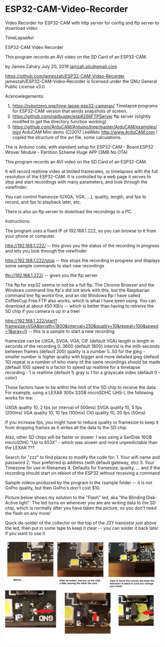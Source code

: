 # ESP32-CAM-Video-Recorder
Video Recorder for ESP32-CAM with http server for config and ftp server to download video

TimeLapseAvi

  ESP32-CAM Video Recorder

  This program records an AVI video on the SD Card of an ESP32-CAM.
  
  by James Zahary July 20, 2019
     jamzah.plc@gmail.com

  https://github.com/jameszah/ESP32-CAM-Video-Recorder
    jameszah/ESP32-CAM-Video-Recorder is licensed under the
    GNU General Public License v3.0

  Acknowlegements:

  1.  https://robotzero.one/time-lapse-esp32-cameras/
      Timelapse programs for ESP32-CAM version that sends snapshots of screen.
  2.  https://github.com/nailbuster/esp8266FTPServer
      ftp server (slightly modifed to get the directory function working)
  3.  https://github.com/ArduCAM/Arduino/tree/master/ArduCAM/examples/mini
      ArduCAM Mini demo (C)2017 LeeWeb: http://www.ArduCAM.com
      I copied the structure of the avi file, some calculations.

  The is Arduino code, with standard setup for ESP32-CAM
    - Board ESP32 Wrover Module
    - Partition Scheme Huge APP (3MB No OTA)
    
  This program records an AVI video on the SD Card of an ESP32-CAM.
  
  It will record realtime video at limited framerates, or timelapses with the full resolution of the ESP32-CAM.
  It is controlled by a web page it serves to stop and start recordings with many parameters, and look through the viewfinder.
  
  You can control framesize (UXGA, VGA, ...), quality, length, and fps to record, and fps to playback later, etc.

  There is also an ftp server to download the recordings to a PC.

  Instructions:

  The program uses a fixed IP of 192.168.1.222, so you can browse to it from your phone or computer.
  
  http://192.168.1.222/ -- this gives you the status of the recording in progress and lets you look through the viewfinder

  http://192.168.1.222/stop -- this stops the recording in progress and displays some sample commands to start new recordings

  ftp://192.168.1.222/ -- gives you the ftp server

  The ftp for esp32 seems to not be a full ftp.  The Chrome Browser and the Windows command line ftp's did not work with this, but
  the Raspbarian command line ftp works fine, and an old Windows ftp I have called CoffeeCup Free FTP also works, which is what I have been using.
  You can download at about 450 KB/s -- which is better than having to retreive the SD chip if you camera is up in a tree!
  
  http://192.168.1.222/start?framesize=VGA&length=1800&interval=250&quality=10&repeat=100&speed=1&gray=0  -- this is a sample to start a new recording

  framesize can be UXGA, SVGA, VGA, CIF (default VGA)
  length is length in seconds of the recording 0..3600 (default 1800)
  interval is the milli-seconds between frames (default 200)
  quality is a number 5..50 for the jpeg  - smaller number is higher quality with bigger and more detailed jpeg (default 10)
  repeat is a number of who many of the same recordings should be made (default 100)
  speed is a factor to speed up realtime for a timelapse recording - 1 is realtime (default 1)
  gray is 1 for a grayscale video (default 0 - color)

  These factors have to be within the limit of the SD chip to receive the data.
  For example, using a LEXAR 300x 32GB microSDHC UHS-I, the following works for me:

  UXGA quality 10,  2 fps (or interval of 500ms)
  SVGA quality 10,  5 fps (200ms)
  VGA  quality 10, 10 fps (100ms)
  CIG  quality 10, 20 fps (50ms)

  If you increase fps, you might have to reduce quality or framesize to keep it from dropping frames as it writes all the data to the SD chip.

  Also, other SD chips will be faster or slower.  I was using a SanDisk 16GB microSDHC "Up to 653X" - which was slower and more unpredictable than the LEXAR ???

  Search for "zzz" to find places to modify the code for:
    1.  Your wifi name and password
    2.  Your preferred ip address (with default gateway, etc)
    3.  Your Timezone for use in filenames
    4.  Defaults for framesize, quality, ... and if the recording should start on reboot of the ESP32 without receiving a command
  



Sample videos produced by the program in the /sample folder -- it is not GoPro quality, but then GoPro's don't cost $10.

Picture below shows my solution to the "Flash" led, aka "the Blinding Disk-Active light".  The led turns on whenever you are are writing data to the SD chip, which is normally after you have taken the picture, so you don't need the flash on any more!  

Quick de-solder of the collector on the top of the J3Y transistor just above the led, then put in some tape to keep it clear -- you can solder it back later if you want to use it.

<img src="./de-solder.png">

<img src="./de-solder3.png">
